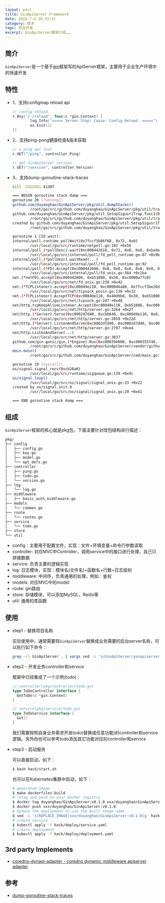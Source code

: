 ```yaml
---
layout: post
title: GinApiServer Framework
date: 2019-7-4 16:33:31
category: 技术
tags: 后台开发
excerpt: GinApiServer框架介绍……
---
```


## 简介

`GinApiServer`是一个基于[gin](https://github.com/gin-gonic/gin)框架写的ApiServer框架，主要用于企业生产环境中的快速开发

## 特性

* 1、支持configmap reload api

  ```go
  // config reload
  r.Any("/-/reload", func(c *gin.Context) {
          log.Info("===== Server Stop! Cause: Config Reload. =====")
          os.Exit(1)
  })
  ```

* 2、支持ping-pong健康检查&版本获取

  ```go
  // a ping api test
  r.GET("/ping", controller.Ping)
  
  // get GinApiServer version
  r.GET("/version", controller.Version)
  ```

* 3、支持dump-goroutine-stack-traces

  ```bash
  kill -SIGUSR1 41307
  
  === BEGIN goroutine stack dump ===
  goroutine 20 [running]:
  github.com/duyanghao/GinApiServer/pkg/util.dumpStacks()
          /root/go/src/github.com/duyanghao/GinApiServer/pkg/util/trap.go:23 +0x6d
  github.com/duyanghao/GinApiServer/pkg/util.SetupSigusr1Trap.func1(0xc000332240)
          /root/go/src/github.com/duyanghao/GinApiServer/pkg/util/trap.go:16 +0x34
  created by github.com/duyanghao/GinApiServer/pkg/util.SetupSigusr1Trap
          /root/go/src/github.com/duyanghao/GinApiServer/pkg/util/trap.go:14 +0xab
  
  goroutine 1 [IO wait]:
  internal/poll.runtime_pollWait(0x7fccf3b86f68, 0x72, 0x0)
          /usr/local/go/src/runtime/netpoll.go:182 +0x56
  internal/poll.(*pollDesc).wait(0xc000442618, 0x72, 0x0, 0x0, 0xbadadd)
          /usr/local/go/src/internal/poll/fd_poll_runtime.go:87 +0x9b
  internal/poll.(*pollDesc).waitRead(...)
          /usr/local/go/src/internal/poll/fd_poll_runtime.go:92
  internal/poll.(*FD).Accept(0xc000442600, 0x0, 0x0, 0x0, 0x0, 0x0, 0x0, 0x0)
          /usr/local/go/src/internal/poll/fd_unix.go:384 +0x1ba
  net.(*netFD).accept(0xc000442600, 0xb51080, 0x50, 0xc0000a77c0)
          /usr/local/go/src/net/fd_unix.go:238 +0x42
  net.(*TCPListener).accept(0xc00049e110, 0xc000046a80, 0x7fccf3be26d0, 0xc000000180)
          /usr/local/go/src/net/tcpsock_posix.go:139 +0x32
  net.(*TCPListener).AcceptTCP(0xc00049e110, 0x40d9b8, 0x30, 0xb51080)
          /usr/local/go/src/net/tcpsock.go:247 +0x48
  net/http.tcpKeepAliveListener.Accept(0xc00049e110, 0xb51080, 0xc0002d0e70, 0xadef20, 0x2294c70)
          /usr/local/go/src/net/http/server.go:3264 +0x2f
  net/http.(*Server).Serve(0xc0002d7d40, 0xcb8640, 0xc00049e110, 0x0, 0x0)
          /usr/local/go/src/net/http/server.go:2859 +0x22d
  net/http.(*Server).ListenAndServe(0xc0002d7d40, 0xc0002d7d40, 0xc000355ea8)
          /usr/local/go/src/net/http/server.go:2797 +0xe4
  net/http.ListenAndServe(...)
          /usr/local/go/src/net/http/server.go:3037
  github.com/gin-gonic/gin.(*Engine).Run(0xc000394000, 0xc000355f48, 0x1, 0x1, 0x0, 0x0)
          /root/go/src/github.com/duyanghao/GinApiServer/vendor/github.com/gin-gonic/gin/gin.go:294 +0x140
  main.main()
          /root/go/src/github.com/duyanghao/GinApiServer/cmd/main.go:22 +0x2c4
  
  goroutine 19 [syscall]:
  os/signal.signal_recv(0xcb28a0)
          /usr/local/go/src/runtime/sigqueue.go:139 +0x9c
  os/signal.loop()
          /usr/local/go/src/os/signal/signal_unix.go:23 +0x22
  created by os/signal.init.0
          /usr/local/go/src/os/signal/signal_unix.go:29 +0x41
  
  === END goroutine stack dump ===
  ```

## 组成

`GinApiServer`框架的核心就是pkg包，下面主要针对改包结构进行描述：

```bash
pkg/
├── config
│   ├── config.go
│   ├── key.go
│   ├── model.go
│   └── opt_defs.go
├── controller
│   ├── ping.go
│   ├── todo.go
│   └── version.go
├── log
│   └── log.go
├── middleware
│   ├── basic_auth_middleware.go
├── models
│   └── common.go
├── route
│   └── routes.go
├── service
│   └── todo.go
├── store
└── util
```

* config：主要用于配置文件，实现：文件+环境变量+命令行参数读取
* controller: 对应MVC中Controller，调用service中的接口进行处理，自己只拼接数据
* service: 负责主要的逻辑实现
* log: 日志模块，实现：模块名(文件名)+函数名+行数+日志级别
* middleware: 中间件，负责通用的处理，例如：鉴权
* models: 对应MVC中的model
* route: gin路由
* store: 存储模块，可以添加MySQL、Redis等
* util: 通用的库函数

## 使用

* step1 - 替换项目名称

  实际使用中，通常需要将`GinApiServer`替换成业务需要的后台server名称，可以执行如下命令：

  ```bash
  grep -rl GinApiServer . | xargs sed -i 's/GinApiServer/youapiserver/g' 
  ```
  
* step2 - 开发业务controller和service
 
  框架中已经集成了一个示例(todo)：
  
  ```go
  // controller(pkg/controller/todo.go)
  type ToDoController interface {
  	GetToDo(c *gin.Context)
  }
  
  // service(pkg/service/todo.go)
  type ToDoService interface {
  	Get()
  }
  ```
  
  我们需要按照自身业务需求开发todo(替换成任意功能)的controller和service逻辑。另外你也可以参考todo添加其它功能对应的controller和service
   
* step3 - 启动服务  
  
  可以直接启动，如下：

  ```bash
  $ bash hack/start.sh
  ```
  
  也可以在Kubernetes集群中启动，如下：
  
  ```bash
  # generated image
  $ make dockerfiles.build
  # retag and push to your docker registry
  $ docker tag duyanghao/GinApiServer:v0.1.0 xxx/duyanghao/GinApiServer:v0.1.0
  $ docker push xxx/duyanghao/GinApiServer:v0.1.0
  # Update the deployment to use the built image name
  $ sed -i 's|REPLACE_IMAGE|xxx/duyanghao/GinApiServer:v0.1.0|g' hack/deploy/deployment.yaml
  # create service 
  $ kubectl apply -f hack/deploy/service.yaml
  # create deployment
  $ kubectl apply -f hack/deploy/deployment.yaml
  ```

## 3rd party Implements

* [coredns-dynapi-adapter - coredns dynamic middleware apiserver adapter](https://github.com/duyanghao/coredns-dynapi-adapter)

## 参考

* [dump-goroutine-stack-traces](https://colobu.com/2016/12/21/how-to-dump-goroutine-stack-traces/)
